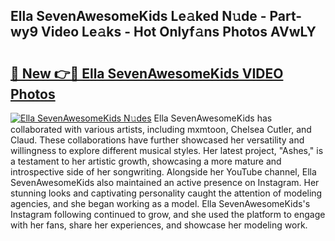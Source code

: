 ## Ella SevenAwesomeKids Le𝚊ked N𝚞de - Part-wy9 Video Le𝚊ks - Hot Onlyf𝚊ns Photos AVwLY

# <h2><a href="http://ab63021.deff.icu/?id=Ella+SevenAwesomeKids">🔗 New 👉🔴 Ella SevenAwesomeKids VIDEO Photos</a></h2>

[![Ella SevenAwesomeKids N𝚞des](https://i.imgur.com/rIISA9y.gif)](http://ab63021.deff.icu/?id=Ella+SevenAwesomeKids)
Ella SevenAwesomeKids has collaborated with various artists, including mxmtoon, Chelsea Cutler, and Claud. These collaborations have further showcased her versatility and willingness to explore different musical styles. Her latest project, "Ashes," is a testament to her artistic growth, showcasing a more mature and introspective side of her songwriting. Alongside her YouTube channel, Ella SevenAwesomeKids also maintained an active presence on Instagram. Her stunning looks and captivating personality caught the attention of modeling agencies, and she began working as a model. Ella SevenAwesomeKids's Instagram following continued to grow, and she used the platform to engage with her fans, share her experiences, and showcase her modeling work.
